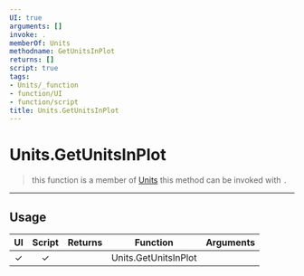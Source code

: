 ```yaml
---
UI: true
arguments: []
invoke: .
memberOf: Units
methodname: GetUnitsInPlot
returns: []
script: true
tags:
- Units/_function
- function/UI
- function/script
title: Units.GetUnitsInPlot
---
```

# Units.GetUnitsInPlot
> this function is a member of [Units](civ-6/lua/Units.md)
> this method can be invoked with `.`
-----
## Usage
|  UI | Script | Returns | Function | Arguments |
|:---:|:------:|-------:|:--------:|:---------|
|✓|✓||Units.GetUnitsInPlot||

